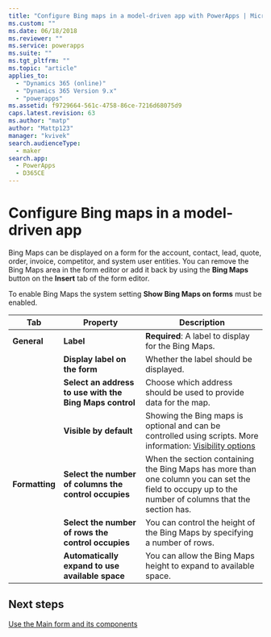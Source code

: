 ```yaml
---
title: "Configure Bing maps in a model-driven app with PowerApps | MicrosoftDocs"
ms.custom: ""
ms.date: 06/18/2018
ms.reviewer: ""
ms.service: powerapps
ms.suite: ""
ms.tgt_pltfrm: ""
ms.topic: "article"
applies_to: 
  - "Dynamics 365 (online)"
  - "Dynamics 365 Version 9.x"
  - "powerapps"
ms.assetid: f9729664-561c-4758-86ce-7216d68075d9
caps.latest.revision: 63
ms.author: "matp"
author: "Mattp123"
manager: "kvivek"
search.audienceType: 
  - maker
search.app: 
  - PowerApps
  - D365CE
---
```

# Configure Bing maps in a model-driven app

 Bing Maps can be displayed on a form for the account, contact, lead, quote, order, invoice, competitor, and system user entities. You can remove the Bing Maps area in the form editor or add it back by using the **Bing Maps** button on the **Insert** tab of the form editor.  
  
 To enable Bing Maps the system setting **Show Bing Maps on forms** must be enabled.  
  
|Tab|Property|Description|  
|---------|--------------|-----------------|  
|**General**|**Label**|**Required**: A label to display for the Bing Maps.|  
||**Display label on the form**|Whether the label should be displayed.|  
||**Select an address to use with the Bing Maps control**|Choose which address should be used to provide data for the map.|  
||**Visible by default**|Showing the Bing maps is optional and can be controlled using scripts. More information: [Visibility options](visibility-options-legacy.md)|  
|**Formatting**|**Select the number of columns the control occupies**|When the section containing the Bing Maps has more than one column you can set the field to occupy up to the number of columns that the section has.|  
||**Select the number of rows the control occupies**|You can control the height of the Bing Maps by specifying a number of rows.|  
||**Automatically expand to use available space**|You can allow the Bing Maps height to expand to available space.|  

## Next steps

[Use the Main form and its components](use-main-form-and-components.md)
